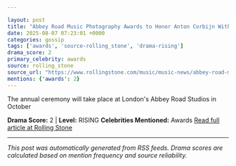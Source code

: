```yaml
---

layout: post
title: "Abbey Road Music Photography Awards to Honor Anton Corbijn With Icon Award"
date: 2025-08-07 07:23:01 +0000
categories: gossip
tags: ['awards', 'source-rolling_stone', 'drama-rising']
drama_score: 2
primary_celebrity: awards
source: rolling_stone
source_url: "https://www.rollingstone.com/music/music-news/abbey-road-music-photography-awards-anton-corbijn-1235402613/"
mentions: {'awards': 2}
---
```


The annual ceremony will take place at London's Abbey Road Studios in October

**Drama Score:** 2 | **Level:** RISING **Celebrities Mentioned:** Awards [Read full article at Rolling Stone](https://www.rollingstone.com/music/music-news/abbey-road-music-photography-awards-anton-corbijn-1235402613/)

---

*This post was automatically generated from RSS feeds. Drama scores are calculated based on mention frequency and source reliability.*